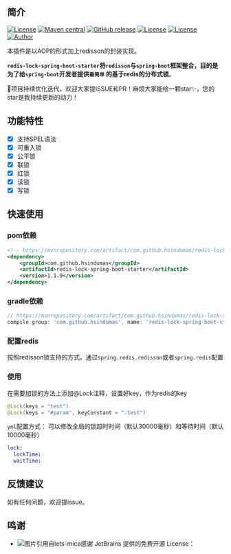## 简介

[![License](https://img.shields.io/badge/license-Apache%202-4EB1BA.svg)](https://www.apache.org/licenses/LICENSE-2.0.html)
[![Maven central](https://maven-badges.herokuapp.com/maven-central/com.github.hsindumas/redis-lock-spring-boot-starter/badge.svg)](https://maven-badges.herokuapp.com/maven-central/com.github.hsindumas/redis-lock-spring-boot-starter)
[![GitHub release](https://img.shields.io/github/v/release/HsinDumas/redis-lock-spring-boot-starter.svg)](https://github.com/HsinDumas/redis-lock-spring-boot-starter/releases)
[![License](https://img.shields.io/badge/JDK-1.8+-4EB1BA.svg)](https://docs.oracle.com/javase/8/docs/index.html)
[![License](https://img.shields.io/badge/SpringBoot-2.x+-green.svg)](https://docs.spring.io/spring-boot/docs/2.7.1/reference/htmlsingle/)
[![Author](https://img.shields.io/badge/Author-ZhongXin-red.svg?style=flat-square)](https://juejin.im/user/3562073404738584/posts)

本插件是以AOP的形式加上redisson的封装实现。

**`redis-lock-spring-boot-starter`将`redisson`与`spring-boot`框架整合，目的是为了给`spring-boot`开发者提供`最简单`
的基于redis的分布式锁**。

🚀项目持续优化迭代，欢迎大家提ISSUE和PR！麻烦大家能给一颗star✨，您的star是我持续更新的动力！

<!--more-->

## 功能特性

- [x] 支持SPEL语法
- [x] 可重入锁
- [x] 公平锁
- [x] 联锁
- [x] 红锁
- [x] 读锁
- [x] 写锁

## 快速使用

### pom依赖

```xml
<!-- https://mvnrepository.com/artifact/com.github.hsindumas/redis-lock-spring-boot-starter -->
<dependency>
    <groupId>com.github.hsindumas</groupId>
    <artifactId>redis-lock-spring-boot-starter</artifactId>
    <version>1.1.9</version>
</dependency>
```

### gradle依赖

```groovy
// https://mvnrepository.com/artifact/com.github.hsindumas/redis-lock-spring-boot-starter
compile group: 'com.github.hsindumas', name: 'redis-lock-spring-boot-starter', version: '1.1.9'
```

### 配置redis

按照redisson锁支持的方式，通过`spring.redis.redisson`或者`spring.redis`配置

### 使用

在需要加锁的方法上添加@Lock注释，设置好key，作为redis的key

```java
@Lock(keys = "test")
@Lock(keys = "#param", keyConstant = ":test")
```

`yml`配置方式： 可以修改全局的锁超时时间（默认30000毫秒）和等待时间（默认10000毫秒）

```yaml
lock:
  lockTime:
  waitTime: 
```

## 反馈建议

如有任何问题，欢迎提issue。

## 鸣谢

- 感谢 JetBrains 提供的免费开源 License：
  <img src="https://images.gitee.com/uploads/images/2020/0406/220236_f5275c90_5531506.png" alt="图片引用自lets-mica" style="float:left;">
